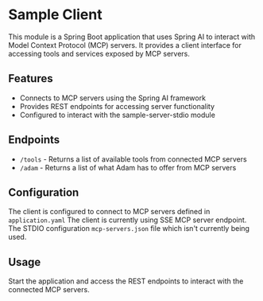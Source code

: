 # Sample Client

This module is a Spring Boot application that uses Spring AI to interact with Model Context Protocol (MCP) servers. It provides a client interface for accessing tools and services exposed by MCP servers.

## Features

- Connects to MCP servers using the Spring AI framework
- Provides REST endpoints for accessing server functionality
- Configured to interact with the sample-server-stdio module

## Endpoints

- `/tools` - Returns a list of available tools from connected MCP servers
- `/adam` - Returns a list of what Adam has to offer from MCP servers

## Configuration
The client is configured to connect to MCP servers defined in `application.yaml`
The client is currently using SSE MCP server endpoint.
The STDIO configuration `mcp-servers.json` file which isn't currently being used.

## Usage

Start the application and access the REST endpoints to interact with the connected MCP servers.
